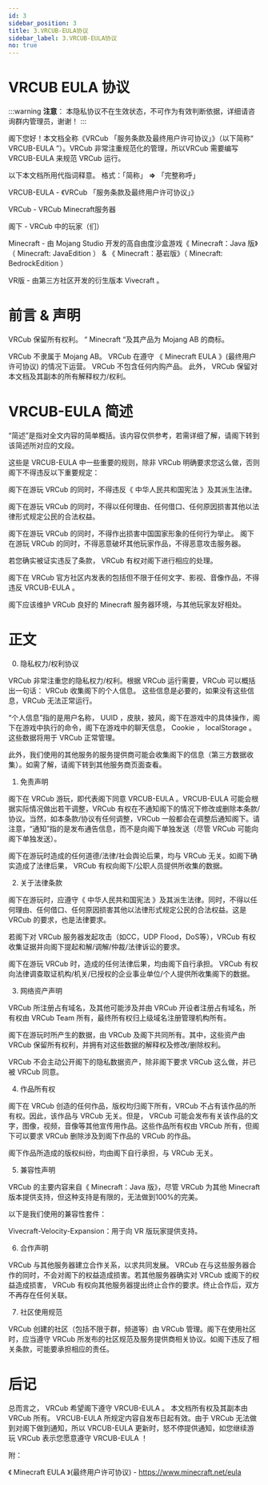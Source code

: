 ```yaml
---
id: 3
sidebar_position: 3
title: 3.VRCUB-EULA协议
sidebar_label: 3.VRCUB-EULA协议
no: true
---
```



# VRCUB EULA 协议

:::warning
**注意**：
本隐私协议不在生效状态，不可作为有效判断依据，详细请咨询群内管理员，谢谢！
:::

阁下您好！本文档全称《VRCub 「服务条款及最终用户许可协议」》（以下简称“ VRCUB-EULA ”）。VRCub 非常注重规范化的管理，所以VRCub 需要编写 VRCUB-EULA 来规范 VRCub 运行。

以下本文档所用代指词释意。 格式：「简称」 **=>** 「完整称呼」

VRCUB-EULA - 《VRCub 「服务条款及最终用户许可协议」》

VRCub - VRCub Minecraft服务器

阁下 - VRCub 中的玩家（们）

Minecraft - 由 Mojang Studio 开发的高自由度沙盒游戏《 Minecraft：Java 版》（ Minecraft: JavaEdition ） & 《 Minecraft：基岩版》（ Minecraft: BedrockEdition ）

VR版 - 由第三方社区开发的衍生版本 Vivecraft 。

# 前言 & 声明

VRCub 保留所有权利。 “ Minecraft “及其产品为 Mojang AB 的商标。

VRCub 不隶属于 Mojang AB。
VRCub 在遵守 《 Minecraft EULA 》(最终用户许可协议) 的情况下运营。
VRCub 不包含任何内购产品。
此外， VRCub 保留对本文档及其副本的所有解释权力/权利。

# VRCUB-EULA 简述

“简述”是指对全文内容的简单概括。该内容仅供参考，若需详细了解，请阁下转到该简述所对应的文段。

这些是 VRCUB-EULA 中一些重要的规则，除非 VRCub 明确要求您这么做，否则阁下不得违反以下重要规定：

阁下在游玩 VRCub 的同时，不得违反《 中华人民共和国宪法 》及其派生法律。

阁下在游玩 VRCub 的同时，不得以任何理由、任何借口、任何原因损害其他以法律形式规定公民的合法权益。

阁下在游玩 VRCub 的同时，不得作出损害中国国家形象的任何行为举止。
阁下在游玩 VRCub 的同时，不得恶意破坏其他玩家作品，不得恶意攻击服务器。

若您确实被证实违反了条款， VRCub 有权对阁下进行相应的处理。

阁下在 VRCub 官方社区内发表的包括但不限于任何文字、影视、音像作品，不得违反 VRCUB-EULA 。

阁下应该维护 VRCub 良好的 Minecraft 服务器环境，与其他玩家友好相处。

# 正文

0. 隐私权力/权利协议

VRCub 非常注重您的隐私权力/权利。根据 VRCub 运行需要，VRCub 可以概括出一句话： VRCub 收集阁下的个人信息。 这些信息是必要的，如果没有这些信息，VRCub 无法正常运行。

“个人信息”指的是用户名称， UUID ，皮肤，披风，阁下在游戏中的具体操作，阁下在游戏中执行的命令，阁下在游戏中的聊天信息， Cookie ， localStorage 。这些数据将用于 VRCub 正常管理。

此外，我们使用的其他服务的服务提供商可能会收集阁下的信息（第三方数据收集）。如需了解，请阁下转到其他服务商页面查看。

1. 免责声明

阁下在 VRCub 游玩，即代表阁下同意 VRCUB-EULA 。VRCUB-EULA 可能会根据实际情况做出若干调整，VRCub 有权在不通知阁下的情况下修改或删除本条款/协议。当然，如本条款/协议有任何调整，VRCub 一般都会在调整后通知阁下。请注意，“通知”指的是发布通告信息，而不是向阁下单独发送（尽管 VRCub 可能向阁下单独发送）。

阁下在游玩时造成的任何道德/法律/社会舆论后果，均与 VRCub 无关。如阁下确实造成了法律后果， VRCub 有权向阁下/公职人员提供所收集的数据。

2. 关于法律条款

阁下在游玩时，应遵守《 中华人民共和国宪法 》及其派生法律。同时，不得以任何理由、任何借口、任何原因损害其他以法律形式规定公民的合法权益。这是 VRCub 的要求，也是法律要求。

若阁下对 VRCub 服务器发起攻击（如CC，UDP Flood，DoS等），VRCub 有权收集证据并向阁下提起和解/调解/仲裁/法律诉讼的要求。

阁下在游玩 VRCub 时，造成的任何法律后果，均由阁下自行承担。 VRCub 有权向法律调查取证机构/机关/已授权的企业事业单位/个人提供所收集阁下的数据。

3. 网络资产声明

VRCub 所注册占有域名，及其他可能涉及并由 VRCub 开设者注册占有域名，所有权由 VRCub Team 所有，最终所有权归上级域名注册管理机构所有。

阁下在游玩时所产生的数据，由 VRCub 及阁下共同所有。其中，这些资产由 VRCub 保留所有权利，并拥有对这些数据的解释权及修改/删除权利。

VRCub 不会主动公开阁下的隐私数据资产，除非阁下要求 VRCub 这么做，并已被 VRCub 同意。

4. 作品所有权

阁下在 VRCub 创造的任何作品，版权均归阁下所有，VRCub 不占有该作品的所有权。因此，该作品与 VRCub 无关。但是， VRCub 可能会发布有关该作品的文字，图像，视频，音像等其他宣传用作品。这些作品所有权由 VRCub 所有，但阁下可以要求 VRCub 删除涉及到阁下作品的 VRCub 的作品。

阁下作品所造成的版权纠纷，均由阁下自行承担，与 VRCub 无关。

5. 兼容性声明

VRCub 的主要内容来自《 Minecraft：Java 版》，尽管 VRCub 为其他 Minecraft 版本提供支持，但这种支持是有限的，无法做到100%的完美。

以下是我们使用的兼容性套件：

Vivecraft-Velocity-Expansion：用于向 VR 版玩家提供支持。

6. 合作声明

VRCub 与其他服务器建立合作关系，以求共同发展。 VRCub 在与这些服务器合作的同时，不会对阁下的权益造成损害。若其他服务器确实对 VRCub 或阁下的权益造成损害， VRCub 有权向其他服务器提出终止合作的要求。终止合作后，双方不再存在任何关联。

7. 社区使用规范

VRCub 创建的社区（包括不限于群，频道等）由 VRCub 管理。阁下在使用社区时，应当遵守 VRCub 所发布的社区规范及服务提供商相关协议。如阁下违反了相关条款，可能要承担相应的责任。

# 后记

总而言之， VRCub 希望阁下遵守 VRCUB-EULA 。 本文档所有权及其副本由 VRCub 所有。 VRCUB-EULA 所规定内容自发布日起有效。由于 VRCub 无法做到对阁下做到通知，所以 VRCUB-EULA 更新时，怒不停提供通知，如您继续游玩 VRCub 表示您愿意遵守 VRCUB-EULA ！

附：

《 Minecraft EULA 》(最终用户许可协议) - https://www.minecraft.net/eula
